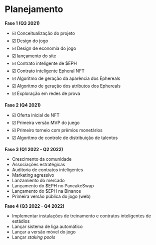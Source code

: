 # Planejamento

**Fase 1 (Q3 2021)**

* ☑️ Conceitualização do projeto
* ☑️ Design do jogo
* ☑️ Design de economia do jogo
* ☑️ lançamento do site
* ☑️ Contrato inteligente de $EPH
* ☑️ Contrato inteligente Epheral NFT
* ☑️ Algoritmo de geração da aparência dos Ephereals
* ☑️ Algoritmo de geração dos atributos dos Ephereals
* ☑️ Exploração em redes de prova

**Fase 2 (Q4 2021)**

* ☑️ Oferta inicial de NFT
* ☑️ Primeira versão MVP do juego
* ☑️ Primeiro torneio com prêmios monetários
* ☑️ Algoritmo de controle de distribuição de talentos

**Fase 3 (Q1 2022 - Q2 2022)**

* Crescimento da comunidade
* Associações estratégicas
* Auditoria de contratos inteligentes
* Marketing agressivo
* Lanzamiento do mercado
* Lançamento do $EPH no PancakeSwap
* Lançamento do $EPH na Binance
* Primeira versão pública do jogo (web)

**Fase 4 (Q3 2022 - Q4 2022)**

* Implementar instalações de treinamento e contratos inteligentes de estádios
* Lançar sistema de liga automático
* Lançar a versão móvel do jogo
* Lançar _staking pools_
